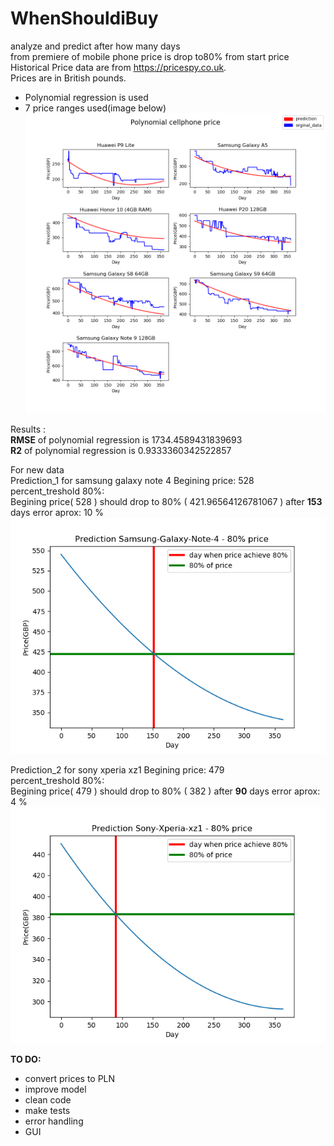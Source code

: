  # WhenShouldiBuy  
 analyze and predict after how many days  
 from premiere of mobile phone price is drop to80% from start price  
 Historical Price data are from https://pricespy.co.uk.  
 Prices are in British pounds.
 
 - Polynomial regression is used
 - 7 price ranges used(image below)
 ![alt text](charts.png "Title Text")
 
 
Results :<br />
 **RMSE** of polynomial regression is 1734.4589431839693 <br />
 **R2** of polynomial regression is 0.9333360342522857


For new data<br />
Prediction_1 for  samsung galaxy note 4
Begining price: 528<br />
percent_treshold 80%: <br />
Begining price( 528 )  should drop to 80% ( 421.96564126781067 )  after  **153** days
error aprox: 10 % 
 ![alt text](predict-Samsung-Galaxy-Note-4.png "Title Text")

Prediction_2 for  sony xperia xz1
Begining price: 479<br />
percent_treshold 80%: <br />
Begining price( 479 )  should drop to 80% ( 382 )  after  **90** days
error aprox: 4 % 
 ![alt text](predict-Sony-Xperia-xz1.png "Title Text")

**TO DO:**  
- convert prices to PLN
- improve model
- clean code  
- make tests  
- error handling
- GUI